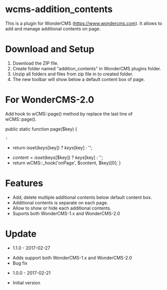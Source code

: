 # wcms-addition_contents
This is a plugin for WonderCMS (https://www.wondercms.com). It allows to add and manage additional contents on page.

# Download and Setup
1. Download the ZIP file.
2. Create folder named "addition_contents" in WonderCMS plugins folder. 
3. Unzip all folders and files from zip file in to created folder.
4. The new toolbar will show below a default content box of page.

# For WonderCMS-2.0
Add hook to wCMS::page() method by replace the last line of wCMS::page().

public static function page($key) {

	:
	
-	return isset($keys[$key]) ? $keys[$key] : '';
+	$content = isset($keys[$key]) ? $keys[$key] : '';
+	return wCMS::_hook('onPage', $content, $key)[0];
}  

# Features
- Add, delete multiple additional contents below default content box.
- Additional contents is separate on each page.
- Allow to show or hide each additional contents.
- Suports both WonderCMS-1.x and WonderCMS-2.0

# Update
* 1.1.0 - 2017-02-27
 - Adds support both WonderCMS-1.x and WonderCMS-2.0
 - Bug fix
* 1.0.0 - 2017-02-21
 - Initial version
